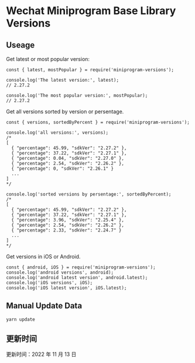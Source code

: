 
# Wechat Miniprogram Base Library Versions

## Useage

Get latest or most popular version:

```;
const { latest, mostPopular } = require('miniprogram-versions');

console.log('The latest version:', latest);
// 2.27.2

console.log('The most popular version:', mostPopular);
// 2.27.2

```

Get all versions sorted by version or persentage.

```
const { versions, sortedByPercent } = require('miniprogram-versions');

console.log('all versions:', versions);
/*
[
  { "percentage": 45.99, "sdkVer": "2.27.2" },
  { "percentage": 37.22, "sdkVer": "2.27.1" },
  { "percentage": 0.04, "sdkVer": "2.27.0" },
  { "percentage": 2.54, "sdkVer": "2.26.2" },
  { "percentage": 0, "sdkVer": "2.26.1" }
  ...
]
*/

console.log('sorted versions by persentage:', sortedByPercent);
/*
[
  { "percentage": 45.99, "sdkVer": "2.27.2" },
  { "percentage": 37.22, "sdkVer": "2.27.1" },
  { "percentage": 3.96, "sdkVer": "2.25.4" },
  { "percentage": 2.54, "sdkVer": "2.26.2" },
  { "percentage": 2.33, "sdkVer": "2.24.7" }
  ...
]
*/
```

Get versions in iOS or Android.

```
const { android, iOS } = require('miniprogram-versions');
console.log('android versions', android);
console.log('android latest version', android.latest);
console.log('iOS versions', iOS);
console.log('iOS latest version', iOS.latest);
```

## Manual Update Data

```
yarn update
```

## 更新时间

更新时间：2022 年 11 月 13 日
